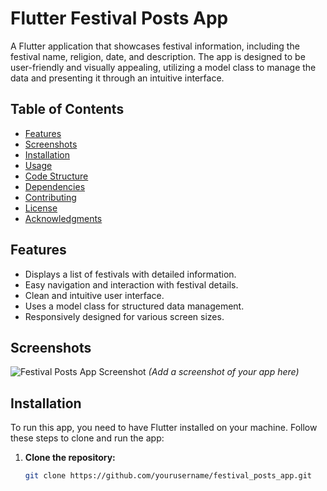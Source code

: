 # Flutter Festival Posts App

A Flutter application that showcases festival information, including the festival name, religion, date, and description. The app is designed to be user-friendly and visually appealing, utilizing a model class to manage the data and presenting it through an intuitive interface.

## Table of Contents

- [Features](#features)
- [Screenshots](#screenshots)
- [Installation](#installation)
- [Usage](#usage)
- [Code Structure](#code-structure)
- [Dependencies](#dependencies)
- [Contributing](#contributing)
- [License](#license)
- [Acknowledgments](#acknowledgments)

## Features

- Displays a list of festivals with detailed information.
- Easy navigation and interaction with festival details.
- Clean and intuitive user interface.
- Uses a model class for structured data management.
- Responsively designed for various screen sizes.

## Screenshots

![Festival Posts App Screenshot](screenshot.png) *(Add a screenshot of your app here)*

## Installation

To run this app, you need to have Flutter installed on your machine. Follow these steps to clone and run the app:

1. **Clone the repository:**
   ```bash
   git clone https://github.com/yourusername/festival_posts_app.git
